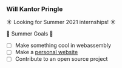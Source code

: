 ### Will Kantor Pringle

☀ Looking for Summer 2021 internships! ☀

🎯 Summer Goals 🎯
- [ ] Make something cool in webassembly
- [ ] Make a [personal website](https://willpringle.github.io/)
- [ ] Contribute to an open source project
